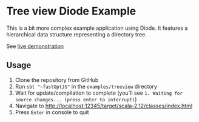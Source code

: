 # Tree view Diode Example

This is a bit more complex example application using Diode. It features a hierarchical data structure representing a directory tree. 

See [live demonstration](http://ochrons.github.io/diode/examples/treeview/)

## Usage

1. Clone the repository from GitHub
1. Run `sbt "~fastOptJS"` in the `examples/treeview` directory
1. Wait for update/compilation to complete (you'll see `1. Waiting for source changes... (press enter to interrupt)`)
1. Navigate to [http://localhost:12345/target/scala-2.12/classes/index.html](http://localhost:12345/target/scala-2.12/classes/index.html)
1. Press `Enter` in console to quit
